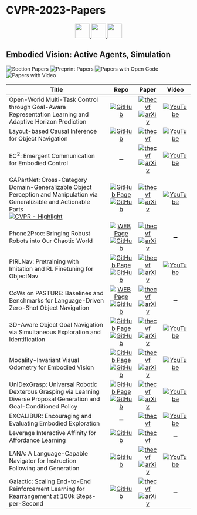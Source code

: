 # CVPR-2023-Papers

<div align="center">
  <a href="https://github.com/DmitryRyumin/CVPR-2023-Papers/blob/main/sections/explainable-computer-vision.md">
    <img src="https://cdn.jsdelivr.net/gh/DmitryRyumin/NewEraAI-Papers@main/images/left.svg" width="40" />
  </a>
  <a href="https://github.com/DmitryRyumin/CVPR-2023-Papers/">
    <img src="https://cdn.jsdelivr.net/gh/DmitryRyumin/NewEraAI-Papers@main/images/home.svg" width="40" />
  </a>
  <a href="https://github.com/DmitryRyumin/CVPR-2023-Papers/blob/main/sections/document-analysis-and-understanding.md">
    <img src="https://cdn.jsdelivr.net/gh/DmitryRyumin/NewEraAI-Papers@main/images/right.svg" width="40" />
  </a>
</div>

## Embodied Vision: Active Agents, Simulation

![Section Papers](https://img.shields.io/badge/Section%20Papers-14-42BA16) ![Preprint Papers](https://img.shields.io/badge/Preprint%20Papers-11-b31b1b) ![Papers with Open Code](https://img.shields.io/badge/Papers%20with%20Open%20Code-12-1D7FBF) ![Papers with Video](https://img.shields.io/badge/Papers%20with%20Video-10-FF0000)

| **Title** | **Repo** | **Paper** | **Video** |
|-----------|:--------:|:---------:|:---------:|
| Open-World Multi-Task Control through Goal-Aware Representation Learning and Adaptive Horizon Prediction | [![GitHub](https://img.shields.io/github/stars/CraftJarvis/MC-Controller)](https://github.com/CraftJarvis/MC-Controller) | [![thecvf](https://img.shields.io/badge/pdf-thecvf-7395C5.svg)](https://openaccess.thecvf.com/content/CVPR2023/papers/Cai_Open-World_Multi-Task_Control_Through_Goal-Aware_Representation_Learning_and_Adaptive_Horizon_CVPR_2023_paper.pdf) <br /> [![arXiv](https://img.shields.io/badge/arXiv-2301.10034-b31b1b.svg)](https://arxiv.org/abs/2301.10034) | [![YouTube](https://img.shields.io/badge/YouTube-%23FF0000.svg?style=for-the-badge&logo=YouTube&logoColor=white)](https://www.youtube.com/watch?v=MRjBzRVTGAs) |
| Layout-based Causal Inference for Object Navigation | [![GitHub](https://img.shields.io/github/stars/sx-zhang/Layout-based-sTDE)](https://github.com/sx-zhang/Layout-based-sTDE) | [![thecvf](https://img.shields.io/badge/pdf-thecvf-7395C5.svg)](https://openaccess.thecvf.com/content/CVPR2023/papers/Zhang_Layout-Based_Causal_Inference_for_Object_Navigation_CVPR_2023_paper.pdf) | [![YouTube](https://img.shields.io/badge/YouTube-%23FF0000.svg?style=for-the-badge&logo=YouTube&logoColor=white)](https://www.youtube.com/watch?v=LrWJnxjt1go) |
| EC<sup>2</sup>: Emergent Communication for Embodied Control | :heavy_minus_sign: | [![thecvf](https://img.shields.io/badge/pdf-thecvf-7395C5.svg)](https://openaccess.thecvf.com/content/CVPR2023/papers/Mu_EC2_Emergent_Communication_for_Embodied_Control_CVPR_2023_paper.pdf) <br /> [![arXiv](https://img.shields.io/badge/arXiv-2304.09448-b31b1b.svg)](https://arxiv.org/abs/2304.09448) | [![YouTube](https://img.shields.io/badge/YouTube-%23FF0000.svg?style=for-the-badge&logo=YouTube&logoColor=white)](https://www.youtube.com/watch?v=tiUvQnQtJh8) |
| GAPartNet: Cross-Category Domain-Generalizable Object Perception and Manipulation via Generalizable and Actionable Parts <br/> [![CVPR - Highlight](https://img.shields.io/badge/CVPR-Highlight-FFFF00)]()  | [![GitHub Page](https://img.shields.io/badge/GitHub-Page-159957.svg)](https://pku-epic.github.io/GAPartNet/) <br /> [![GitHub](https://img.shields.io/github/stars/PKU-EPIC/GAPartNet)](https://github.com/PKU-EPIC/GAPartNet) | [![thecvf](https://img.shields.io/badge/pdf-thecvf-7395C5.svg)](https://openaccess.thecvf.com/content/CVPR2023/papers/Geng_GAPartNet_Cross-Category_Domain-Generalizable_Object_Perception_and_Manipulation_via_Generalizable_and_CVPR_2023_paper.pdf) <br /> [![arXiv](https://img.shields.io/badge/arXiv-2211.05272-b31b1b.svg)](https://arxiv.org/abs/2211.05272) | [![YouTube](https://img.shields.io/badge/YouTube-%23FF0000.svg?style=for-the-badge&logo=YouTube&logoColor=white)](https://www.youtube.com/watch?v=cgVFAydWpdk) |
| Phone2Proc: Bringing Robust Robots into Our Chaotic World | [![WEB Page](https://img.shields.io/badge/WEB-Page-159957.svg)](https://allenai.org/project/phone2proc/home) <br /> [![GitHub](https://img.shields.io/github/stars/allenai/phone2proc)](https://github.com/allenai/phone2proc) | [![thecvf](https://img.shields.io/badge/pdf-thecvf-7395C5.svg)](https://openaccess.thecvf.com/content/CVPR2023/papers/Deitke_Phone2Proc_Bringing_Robust_Robots_Into_Our_Chaotic_World_CVPR_2023_paper.pdf) <br /> [![arXiv](https://img.shields.io/badge/arXiv-2212.04819-b31b1b.svg)](https://arxiv.org/abs/2212.04819) | :heavy_minus_sign: |
| PIRLNav: Pretraining with Imitation and RL Finetuning for ObjectNav | [![GitHub Page](https://img.shields.io/badge/GitHub-Page-159957.svg)](https://ram81.github.io/projects/pirlnav) <br /> [![GitHub](https://img.shields.io/github/stars/Ram81/pirlnav)](https://github.com/Ram81/pirlnav) | [![thecvf](https://img.shields.io/badge/pdf-thecvf-7395C5.svg)](https://openaccess.thecvf.com/content/CVPR2023/papers/Ramrakhya_PIRLNav_Pretraining_With_Imitation_and_RL_Finetuning_for_ObjectNav_CVPR_2023_paper.pdf) <br /> [![arXiv](https://img.shields.io/badge/arXiv-2301.07302-b31b1b.svg)](https://arxiv.org/abs/2301.07302) | [![YouTube](https://img.shields.io/badge/YouTube-%23FF0000.svg?style=for-the-badge&logo=YouTube&logoColor=white)](https://www.youtube.com/watch?v=63C9wpnFrCg) |
| CoWs on PASTURE: Baselines and Benchmarks for Language-Driven Zero-Shot Object Navigation | [![WEB Page](https://img.shields.io/badge/WEB-Page-159957.svg)](https://cow.cs.columbia.edu/) <br /> [![GitHub](https://img.shields.io/github/stars/real-stanford/cow)](https://github.com/real-stanford/cow) | [![thecvf](https://img.shields.io/badge/pdf-thecvf-7395C5.svg)](https://openaccess.thecvf.com/content/CVPR2023/papers/Gadre_CoWs_on_Pasture_Baselines_and_Benchmarks_for_Language-Driven_Zero-Shot_Object_CVPR_2023_paper.pdf) <br /> [![arXiv](https://img.shields.io/badge/arXiv-2203.10421-b31b1b.svg)](https://arxiv.org/abs/2203.10421) | :heavy_minus_sign: |
| 3D-Aware Object Goal Navigation via Simultaneous Exploration and Identification | [![GitHub Page](https://img.shields.io/badge/GitHub-Page-159957.svg)](https://pku-epic.github.io/3D-Aware-ObjectNav/) <br /> [![GitHub](https://img.shields.io/github/stars/jzhzhang/3DAwareNav)](https://github.com/jzhzhang/3DAwareNav) | [![thecvf](https://img.shields.io/badge/pdf-thecvf-7395C5.svg)](https://openaccess.thecvf.com/content/CVPR2023/papers/Zhang_3D-Aware_Object_Goal_Navigation_via_Simultaneous_Exploration_and_Identification_CVPR_2023_paper.pdf) <br /> [![arXiv](https://img.shields.io/badge/arXiv-2212.00338-b31b1b.svg)](https://arxiv.org/abs/2212.00338) | [![YouTube](https://img.shields.io/badge/YouTube-%23FF0000.svg?style=for-the-badge&logo=YouTube&logoColor=white)](https://www.youtube.com/watch?v=-50kIfOYTBM) |
| Modality-Invariant Visual Odometry for Embodied Vision | [![GitHub Page](https://img.shields.io/badge/GitHub-Page-159957.svg)](https://memmelma.github.io/vot/) <br /> [![GitHub](https://img.shields.io/github/stars/memmelma/VO-Transformer)](https://github.com/memmelma/VO-Transformer) | [![thecvf](https://img.shields.io/badge/pdf-thecvf-7395C5.svg)](https://openaccess.thecvf.com/content/CVPR2023/papers/Memmel_Modality-Invariant_Visual_Odometry_for_Embodied_Vision_CVPR_2023_paper.pdf) <br /> [![arXiv](https://img.shields.io/badge/arXiv-2305.00348-b31b1b.svg)](https://arxiv.org/abs/2305.00348) | [![YouTube](https://img.shields.io/badge/YouTube-%23FF0000.svg?style=for-the-badge&logo=YouTube&logoColor=white)](https://www.youtube.com/watch?v=kZCmdHhLkP4) |
| UniDexGrasp: Universal Robotic Dexterous Grasping via Learning Diverse Proposal Generation and Goal-Conditioned Policy | [![GitHub Page](https://img.shields.io/badge/GitHub-Page-159957.svg)](https://pku-epic.github.io/UniDexGrasp/) <br /> [![GitHub](https://img.shields.io/github/stars/PKU-EPIC/UniDexGrasp)](https://github.com/PKU-EPIC/UniDexGrasp) | [![thecvf](https://img.shields.io/badge/pdf-thecvf-7395C5.svg)](https://openaccess.thecvf.com/content/CVPR2023/papers/Xu_UniDexGrasp_Universal_Robotic_Dexterous_Grasping_via_Learning_Diverse_Proposal_Generation_CVPR_2023_paper.pdf) <br /> [![arXiv](https://img.shields.io/badge/arXiv-2303.00938-b31b1b.svg)](https://arxiv.org/abs/2303.00938) | [![YouTube](https://img.shields.io/badge/YouTube-%23FF0000.svg?style=for-the-badge&logo=YouTube&logoColor=white)](https://www.youtube.com/watch?v=HR2JqApZKBs) |
| EXCALIBUR: Encouraging and Evaluating Embodied Exploration | :heavy_minus_sign: | [![thecvf](https://img.shields.io/badge/pdf-thecvf-7395C5.svg)](https://openaccess.thecvf.com/content/CVPR2023/papers/Zhu_EXCALIBUR_Encouraging_and_Evaluating_Embodied_Exploration_CVPR_2023_paper.pdf) | [![YouTube](https://img.shields.io/badge/YouTube-%23FF0000.svg?style=for-the-badge&logo=YouTube&logoColor=white)](https://www.youtube.com/watch?v=SboNjVuIUJA) |
| Leverage Interactive Affinity for Affordance Learning | [![GitHub](https://img.shields.io/github/stars/lhc1224/PIAL-Net)](https://github.com/lhc1224/PIAL-Net) | [![thecvf](https://img.shields.io/badge/pdf-thecvf-7395C5.svg)](https://openaccess.thecvf.com/content/CVPR2023/papers/Luo_Leverage_Interactive_Affinity_for_Affordance_Learning_CVPR_2023_paper.pdf) | :heavy_minus_sign: |
| LANA: A Language-Capable Navigator for Instruction Following and Generation | [![GitHub](https://img.shields.io/github/stars/wxh1996/LANA-VLN)](https://github.com/wxh1996/LANA-VLN) | [![thecvf](https://img.shields.io/badge/pdf-thecvf-7395C5.svg)](https://openaccess.thecvf.com/content/CVPR2023/papers/Wang_LANA_A_Language-Capable_Navigator_for_Instruction_Following_and_Generation_CVPR_2023_paper.pdf) <br /> [![arXiv](https://img.shields.io/badge/arXiv-2303.08409-b31b1b.svg)](https://arxiv.org/abs/2303.08409) | [![YouTube](https://img.shields.io/badge/YouTube-%23FF0000.svg?style=for-the-badge&logo=YouTube&logoColor=white)](https://www.youtube.com/watch?v=BurKOFn-78g) |
| Galactic: Scaling End-to-End Reinforcement Learning for Rearrangement at 100k Steps-per-Second | [![GitHub](https://img.shields.io/github/stars/facebookresearch/galactic)](https://github.com/facebookresearch/galactic) | [![thecvf](https://img.shields.io/badge/pdf-thecvf-7395C5.svg)](https://openaccess.thecvf.com/content/CVPR2023/papers/Berges_Galactic_Scaling_End-to-End_Reinforcement_Learning_for_Rearrangement_at_100k_Steps-per-Second_CVPR_2023_paper.pdf) <br /> [![arXiv](https://img.shields.io/badge/arXiv-2306.07552-b31b1b.svg)](https://arxiv.org/abs/2306.07552) | :heavy_minus_sign: |
